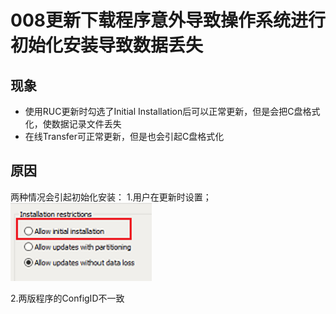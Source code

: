 # 008更新下载程序意外导致操作系统进行初始化安装导致数据丢失
## 现象
- 使用RUC更新时勾选了Initial Installation后可以正常更新，但是会把C盘格式化，使数据记录文件丢失
- 在线Transfer可正常更新，但是也会引起C盘格式化
## 原因
两种情况会引起初始化安装：
1.用户在更新时设置；
![Img](./FILES/008更新下载程序意外导致操作系统进行初始化安装导致数据丢失.md/img-20220530172211.png)

2.两版程序的ConfigID不一致

